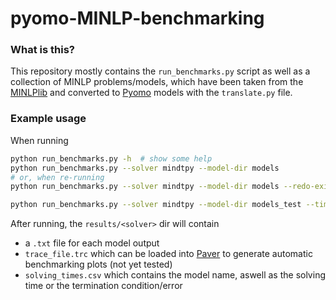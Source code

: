 # pyomo-MINLP-benchmarking

### What is this?
This repository mostly contains the `run_benchmarks.py` script as well as
a collection of MINLP problems/models, which have been taken from the
[MINLPlib](http://www.minlplib.org/) and converted to [Pyomo](https://github.com/Pyomo/pyomo) models with the
`translate.py` file.

### Example usage

When running

```sh
python run_benchmarks.py -h  # show some help
python run_benchmarks.py --solver mindtpy --model-dir models
# or, when re-running
python run_benchmarks.py --solver mindtpy --model-dir models --redo-existing --no-skip-failed

python run_benchmarks.py --solver mindtpy --model-dir models_test --timelimit 900 --mip-solver cplex_persistent --nlp-solver gams --nlp-solver-args '{"solver":"ipopth"}' --iteration-limit 2000 --strategy OA --method-name OA_1thread --threads 1 --stalling-limit 2000 --result-folder OA 

```
After running, the `results/<solver>` dir will contain
- a `.txt` file for each model output
- `trace_file.trc` which can be loaded into [Paver](https://github.com/coin-or/Paver) to generate automatic benchmarking plots (not yet tested)
- `solving_times.csv` which contains the model name, aswell as the solving time or the termination condition/error
